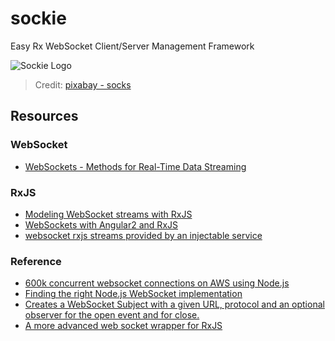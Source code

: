 # sockie
Easy Rx WebSocket Client/Server Management Framework

![Sockie Logo](sockie.svg)

> Credit: [pixabay - socks](https://pixabay.com/photo-306249/)

## Resources

### WebSocket

* [WebSockets - Methods for Real-Time Data Streaming](https://os.alfajango.com/websockets-slides/#/)

### RxJS

* [Modeling WebSocket streams with RxJS](http://stackoverflow.com/a/37390611/1123955)
* [WebSockets with Angular2 and RxJS](https://medium.com/@lwojciechowski/websockets-with-angular2-and-rxjs-8b6c5be02fac)
* [websocket rxjs streams provided by an injectable service](https://github.com/ohjames/rxjs-websockets)

### Reference

* [600k concurrent websocket connections on AWS using Node.js](https://blog.jayway.com/2015/04/13/600k-concurrent-websocket-connections-on-aws-using-node-js/)
* [Finding the right Node.js WebSocket implementation](https://medium.com/@denizozger/finding-the-right-node-js-websocket-implementation-b63bfca0539)
* [Creates a WebSocket Subject with a given URL, protocol and an optional observer for the open event and for close.](https://github.com/Reactive-Extensions/RxJS-DOM/blob/master/doc/operators/fromwebsocket.md)
* [A more advanced web socket wrapper for RxJS](https://github.com/fikrimuhal/RxSocketSubject)
